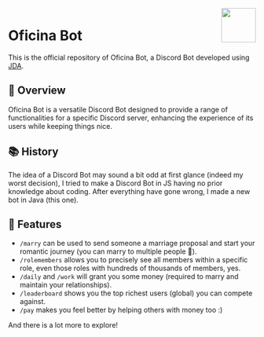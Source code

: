 <img align="right" src="https://cdn.discordapp.com/avatars/1006730264204021880/714d40448f66c7c21ecb0082b26ec339.png" height="70" width="70">

# Oficina Bot

This is the official repository of Oficina Bot, a Discord Bot developed using [JDA](https://github.com/discord-jda/JDA/).

## 📖 Overview

Oficina Bot is a versatile Discord Bot designed to provide a range of functionalities for a specific Discord server, enhancing the experience of its users while keeping things nice.

## 📚 History

The idea of a Discord Bot may sound a bit odd at first glance (indeed my worst decision), I tried to make a Discord Bot in JS having no prior knowledge about coding. After everything have gone wrong, I made a new bot in Java (this one).

## 🔬 Features
- `/marry` can be used to send someone a marriage proposal and start your romantic journey (you can marry to multiple people 👀).
- `/rolemembers` allows you to precisely see all members within a specific role, even those roles with hundreds of thousands of members, yes.
- `/daily` and `/work` will grant you some money (required to marry and maintain your relationships).
- `/leaderboard` shows you the top richest users (global) you can compete against.
- `/pay` makes you feel better by helping others with money too :)

And there is a lot more to explore!

